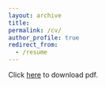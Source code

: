 ```yaml
---
layout: archive
title:
permalink: /cv/
author_profile: true
redirect_from:
  - /resume
---
```

Click [here](https://meperryviola.github.io/files/Madison_Resume_Winter_2023.pdf) to download pdf.
